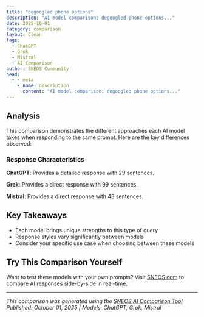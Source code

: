```yaml
---
title: "degoogled phone options"
description: "AI model comparison: degoogled phone options..."
date: 2025-10-01
category: comparison
layout: Clean
tags:
  - ChatGPT
  - Grok
  - Mistral
  - AI Comparison
author: SNEOS Community
head:
  - - meta
    - name: description
      content: "AI model comparison: degoogled phone options..."
---
```


<ChatComparison
  title="degoogled phone options"
  prompt="degoogled phone options"
  :responses='{
    "ChatGPT": "If you\u0027re looking for \u0022degoogled\u0022 phone options\u2014smartphones that minimize or completely remove dependence on Google services and software\u2014there are several choices and approaches you can consider:\n\n### What Does \u0022DeGoogled\u0022 Mean?\n- Removing or replacing Google apps and services such as Google Play Store, Google Maps, Google Search, and Google Play Services.\n- Using open-source or privacy-respecting alternatives.\n- Running operating systems that do not include Google\u2019s proprietary software.\n\n---\n\n## Phones and Operating Systems for DeGoogling\n\n### 1. **Purism Librem 5**\n- **OS:** PureOS (based on Debian Linux, fully free and open source)\n- **Features:** Designed from the ground up with privacy in mind; hardware kill switches for camera, mic, Wi-Fi, and baseband.\n- **Google:** No Google apps or services.\n- **Notes:** Expensive and different user experience compared to typical Android/iPhone.\n\n### 2. **Pine64 PinePhone**\n- **OS:** Various Linux-based OS options (PostmarketOS, Mobian, Ubuntu Touch, Manjaro, etc.)\n- **Features:** Open-source mobile OSes; hardware kill switches; very customizable.\n- **Google:** No Google services.\n- **Notes:** More of a hobbyist phone with a learning curve; hardware is basic compared to mainstream phones.\n\n### 3. **Fairphone \u002B /e/OS**\n- **OS:** /e/OS (a fork of Android focused on privacy, removing Google dependencies)\n- **Features:** Fairphone is an ethical, modular phone, and /e/OS helps you avoid Google services.\n- **Google:** No Google Play Services; uses MicroG as a replacement.\n- **Notes:** You can buy Fairphone with /e/OS preinstalled or install it yourself.\n\n### 4. **GrapheneOS (Pixel phones)**\n- **OS:** GrapheneOS (privacy and security-hardened Android without Google services)\n- **Devices:** Currently supports select Google Pixel devices.\n- **Google:** No Google Play Services; optional microG can be installed manually.\n- **Notes:** High security and privacy focus; limited device compatibility.\n\n### 5. **LineageOS (with microG)**\n- **OS:** LineageOS (open-source Android fork)\n- **Google:** You can install versions without Google apps, and use microG as a replacement for some Google Play Services.\n- **Devices:** Supports many mainstream phones.\n- **Notes:** Requires manual flashing; good balance between usability and privacy.\n\n---\n\n## Alternatives to Google Services You Can Use\n- **App Stores:** F-Droid (open-source apps), Aurora Store (Google Play access without Google account)\n- **Maps:** OpenStreetMap, OsmAnd\n- **Email:** ProtonMail, Tutanota\n- **Search Engines:** DuckDuckGo, Startpage\n- **Messaging:** Signal, Matrix (Element), Session\n\n---\n\n## Considerations\n- Some apps rely heavily on Google Play Services and might not work properly without them.\n- Degoogling reduces tracking but may limit some convenience or app compatibility.\n- Be ready for potential manual setup and troubleshooting.\n\n---\n\n### Summary Table\n\n| Device/OS         | Google Services        | Privacy Features                              | Notes                      |\n|-------------------|-----------------------|----------------------------------------------|----------------------------|\n| Purism Librem 5   | No                    | Hardware kill switches, open source OS       | Expensive, niche phone     |\n| PinePhone         | No                    | Customizable Linux OS, hardware kill switches| Hobbyist, less polished    |\n| Fairphone \u002B /e/OS | No (microG replacement)| Modular hardware, ethical production          | Fair compromise            |\n| GrapheneOS (Pixel)| No                    | Hardened Android, security-focused            | Pixel exclusive devices    |\n| LineageOS \u002B microG| No                    | Open source Android fork                       | Requires manual install    |\n\n---\n\nIf you want, I can help guide you through choosing the best option based on your budget and technical comfort level!",
    "Grok": "If you\u0027re looking to move away from Google services and reduce your reliance on Google\u0027s ecosystem, a \u0022degoogled\u0022 phone is a great option. These are smartphones that either come without Google apps and services pre-installed or can be modified to remove them. Here\u0027s a breakdown of your options, including hardware, software, and considerations for purchasing a degoogled phone:\n\n---\n\n### 1. Phones That Come Degoogled (Pre-Installed with Alternative OS)\nSome companies and projects offer smartphones with degoogled operating systems out of the box. These typically replace Google\u0027s Android (which is deeply integrated with Google services) with privacy-focused alternatives.\n\n- **Purism Librem 5**\n  - **OS**: PureOS (a privacy-focused Linux distribution)\n  - **Features**: Hardware kill switches for privacy (camera, microphone, Wi-Fi, etc.), no Google services, fully open-source.\n  - **Pros**: Strong focus on privacy and security, supports convergence (can be used as a desktop).\n  - **Cons**: Expensive (around $800\u002B), slower hardware compared to mainstream phones, limited app ecosystem.\n  - **Where to Buy**: Directly from Purism\u2019s website.\n\n- **Pine64 PinePhone / PinePhone Pro**\n  - **OS**: Multiple privacy-focused OS options like Manjaro, Ubuntu Touch, or postmarketOS (no Google services).\n  - **Features**: Hardware kill switches, affordable price, designed for tinkerers and privacy enthusiasts.\n  - **Pros**: Very affordable (starting around $150\u2013$400), highly customizable, community-driven development.\n  - **Cons**: Not as polished or powerful as mainstream phones, may require technical knowledge to set up and use.\n  - **Where to Buy**: Pine64\u2019s oficial store.\n\n- **Fairphone (with /e/ OS pre-installed)**\n  - **OS**: /e/ OS (a degoogled version of Android with alternative apps and services).\n  - **Features**: Modular and repairable design, sustainable production, privacy-focused OS.\n  - **Pros**: Easier to use than Linux phones, supports many Android apps via microG (a privacy-friendly Google services replacement), ethical manufacturing.\n  - **Cons**: Limited availability in some regions, hardware not as cutting-edge.\n  - **Where to Buy**: /e/ Foundation website or Fairphone store (may need to flash /e/ OS manually on some Fairphone models).\n\n- **Murena Phones**\n  - **OS**: /e/ OS (degoogled Android).\n  - **Features**: Often rebranded Samsung Galaxy devices with /e/ OS pre-installed, focuses on privacy while maintaining usability.\n  - **Pros**: Familiar hardware with a polished degoogled OS, microG support for some Google-dependent apps.\n  - **Cons**: Limited device options, availability varies by region.\n  - **Where to Buy**: Murena\u2019s official website.\n\n---\n\n### 2. Custom ROMs for Existing Android Phones\nIf you already own an Android phone or want to buy a popular device, you can install a custom ROM to remove Google services. These ROMs are community-developed operating systems based on Android but without Google\u0027s proprietary apps and tracking.\n\n- **LineageOS (with or without microG)**\n  - **Description**: A popular custom ROM based on Android, stripped of Google apps by default.\n  - **Pros**: Wide device support (Samsung, Xiaomi, OnePlus, etc.), active community, lightweight and customizable.\n  - **Cons**: Installation requires unlocking the bootloader and flashing the ROM (technical process), no Google apps unless you manually add them.\n  - **microG**: A lightweight, privacy-friendly alternative to Google Play Services, allowing some apps to work without full Google integration.\n  - **Supported Devices**: Check the LineageOS website for compatible models.\n\n- **GrapheneOS**\n  - **Description**: A security- and privacy-focused OS based on Android, with no Google services by default.\n  - **Pros**: Hardened for security, regular updates, supports sandboxed Google Play Services as an optional install.\n  - **Cons**: Limited to Google Pixel devices, requires technical know-how to install.\n  - **Supported Devices**: Google Pixel 4a and newer (recommended for official support).\n  - **Where to Learn More**: GrapheneOS website.\n\n- **CalyxOS**\n  - **Description**: Another privacy-focused Android-based OS with optional microG support.\n  - **Pros**: User-friendly installation, supports Google Play Services in a sandboxed mode if needed, good balance of privacy and usability.\n  - **Cons**: Limited to Pixel devices and a few others (e.g., Fairphone, Xiaomi).\n  - **Supported Devices**: Check the CalyxOS website for compatibility.\n  - **Where to Learn More**: CalyxOS website.\n\n- **/e/ OS**\n  - **Description**: A degoogled Android fork with alternative apps and cloud services.\n  - **Pros**: Easy to use, comes with pre-installed privacy-focused apps, microG support.\n  - **Cons**: Limited device support for custom installation (better to buy pre-installed from Murena or Fairphone).\n  - **Supported Devices**: Check the /e/ Foundation website.\n\n**Note**: Flashing a custom ROM voids warranties on most devices and carries some risk (e.g., bricking your phone if done incorrectly). Always follow official guides and back up your data.\n\n---\n\n### 3. Manually Degoogling a Stock Android Phone\nIf you don\u2019t want to flash a custom ROM, you can minimize Google\u2019s presence on a stock Android phone by disabling or removing Google apps and services. However, this won\u2019t completely eliminate Google\u2019s tracking, as some services are baked into the OS.\n\n- **Steps to Degooogle Manually**:\n  1. **Disable Google Apps**: Go to Settings \u003E Apps, and disable (not uninstall) apps like Google Play Store, Google Maps, etc.\n  2. **Use Alternative Apps**: Install privacy-friendly apps from F-Droid (an open-source app store) or other trusted sources.\n     - Browser: Firefox or Brave.\n     - Maps: Organic Maps or OsmAnd.\n     - Email: K-9 Mail or ProtonMail.\n     - Cloud Storage: Nextcloud or Syncthing.\n  3. **Avoid Google Account**: Don\u2019t sign in with a Google account on the device.\n  4. **Disable Google Play Services**: If possible, use tools like ADB (Android Debug Bridge) to disable Google Play Services without root (requires some technical knowledge).\n\n- **Limitations**: Some apps rely on Google Play Services to function (e.g., push notifications), so usability may be affected. Without a custom ROM, you can\u2019t fully remove Google\u2019s background processes.\n\n---\n\n### 4. Things to Consider When Choosing a DeGoogled Phone\n- **Hardware Compatibility**: Not all custom ROMs support every device. Check compatibility before buying a phone to flash.\n- **Technical Skill**: Flashing ROMs or using Linux phones like the PinePhone may require technical know-how. Pre-degoogled phones like Murena or /e/ OS devices are more beginner-friendly.\n- **App Ecosystem**: Without Google Play Store, you\u2019ll rely on alternative app stores like F-Droid or Aurora Store (for accessing Play Store apps anonymously). Some apps may not work without Google Play Services, even with microG.\n- **Budget**: DeGoogled phones range from affordable (PinePhone) to premium (Librem 5). Custom ROMs are free but require time and effort.\n- **Region**: Some degoogled phones (e.g., Murena, Fairphone) have limited availability outside Europe or the US.\n\n---\n\n### 5. Recommended Starting Points\n- **For Beginners**: Buy a pre-degoogled phone like a Murena device or Fairphone with /e/ OS. They\u2019re user-friendly and require no technical setup.\n- **For Power Users**: Get a Google Pixel and install GrapheneOS or CalyxOS for a balance of privacy, security, and usability.\n- **For Budget Users**: PinePhone or PinePhone Pro offers a cheap entry into degoogled phones, though it\u2019s more experimental.\n- **For DIY Enthusiasts**: Pick a device supported by LineageOS and flash it yourself.\n\n---\n\n### 6. Where to Buy or Learn More\n- **Pre-Installed DeGoogled Phones**: Check Purism, Pine64, Murena, or /e/ Foundation websites.\n- **Custom ROMs**: Visit LineageOS, GrapheneOS, or CalyxOS websites for installation guides and supported devices.\n- **Community Resources**: Forums like XDA Developers or subreddits like r/degoogle and r/privacy for support and recommendations.\n\nBy choosing a degoogled phone, you\u2019re prioritizing privacy and control over your data. If you have specific needs (e.g., budget, region, or technical comfort level), let me know, and I can narrow down the options further!",
    "Mistral": "If you\u0027re looking to de-Google your phone, there are several options available that prioritize privacy and minimize reliance on Google services. Here are some popular choices:\n\n### 1. **LineageOS**\n- **Description**: LineageOS is a free and open-source operating system for smartphones and tablet computers, based on the Android mobile platform.\n- **Features**: It offers a clean, bloatware-free Android experience without Google services. You can install microG, an open-source implementation of Google Play Services, if you need some Google functionality.\n- **Installation**: Requires unlocking the bootloader and flashing the ROM.\n\n### 2. **GrapheneOS**\n- **Description**: GrapheneOS is a privacy and security-focused mobile OS with Android app compatibility.\n- **Features**: It includes enhanced security features, such as hardened memory allocators, and does not include Google services by default.\n- **Installation**: Primarily supports Google Pixel devices.\n\n### 3. **CalyxOS**\n- **Description**: CalyxOS is a privacy-focused Android OS that includes microG by default.\n- **Features**: It comes with F-Droid, an alternative app store for free and open-source software, and includes privacy-enhancing features like encrypted DNS.\n- **Installation**: Supports a variety of devices, including Google Pixel and some OnePlus models.\n\n### 4. **/e/OS**\n- **Description**: /e/OS is a de-Googled version of Android that aims to provide a privacy-focused experience.\n- **Features**: It includes its own app store and a suite of privacy-focused apps. It also supports microG.\n- **Installation**: Supports a wide range of devices.\n\n### 5. **DivestOS**\n- **Description**: DivestOS is a hardened Android fork focused on privacy, security, and freedom.\n- **Features**: It includes a variety of security enhancements and does not include Google services.\n- **Installation**: Supports a limited number of devices, primarily Google Pixel.\n\n### 6. **Replicant**\n- **Description**: Replicant is a fully free Android distribution that aims to replace all proprietary components with free software.\n- **Features**: It is one of the most free and open-source options available but may lack some hardware support.\n- **Installation**: Supports a limited number of devices.\n\n### 7. **Ubuntu Touch**\n- **Description**: Ubuntu Touch is a mobile version of the Ubuntu operating system.\n- **Features**: It offers a different user experience and does not rely on Google services. It has its own app ecosystem.\n- **Installation**: Supports a variety of devices, including some older models.\n\n### 8. **PureOS**\n- **Description**: PureOS is a user-friendly, privacy-respecting operating system based on Debian.\n- **Features**: It is designed to work with the Librem 5 phone, which is a privacy-focused smartphone.\n- **Installation**: Primarily supports the Librem 5.\n\n### Considerations:\n- **Compatibility**: Ensure that the OS you choose supports your device.\n- **Backup**: Always back up your data before flashing a new ROM.\n- **Learning Curve**: Some of these options may require a bit of technical knowledge to install and configure.\n- **App Compatibility**: Not all Android apps will work without Google services, so you may need to find alternatives or use microG.\n\n### Additional Tips:\n- **F-Droid**: Use F-Droid as an alternative app store for free and open-source apps.\n- **Privacy Tools**: Consider using privacy-focused apps like Signal for messaging, DuckDuckGo for browsing, and ProtonMail for email.\n\nBy choosing one of these options, you can significantly reduce your reliance on Google services and enhance your privacy."
  }'
  published-date="16:01"
/>

## Analysis

This comparison demonstrates the different approaches each AI model takes when responding to the same prompt. Here are the key differences observed:

### Response Characteristics

**ChatGPT**: Provides a detailed response with 29 sentences. 

**Grok**: Provides a direct response with 99 sentences. 

**Mistral**: Provides a direct response with 43 sentences. 

## Key Takeaways

- Each model brings unique strengths to this type of query
- Response styles vary significantly between models
- Consider your specific use case when choosing between these models

## Try This Comparison Yourself

Want to test these models with your own prompts? Visit [SNEOS.com](https://sneos.com) to compare AI responses side-by-side in real-time.

---

*This comparison was generated using the [SNEOS AI Comparison Tool](https://sneos.com)*
*Published: October 01, 2025 | Models: ChatGPT, Grok, Mistral*
